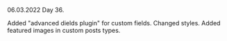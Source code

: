 06.03.2022
Day 36.

Added "advanced dields plugin" for custom fields. 
Changed styles.
Added featured images in custom posts types.
